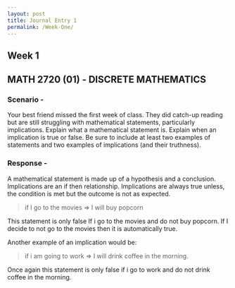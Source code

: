 ```yaml
---
layout: post
title: Journal Entry 1
permalink: /Week-One/
---
```


## Week 1

## MATH 2720 (01) - DISCRETE MATHEMATICS

### Scenario -

Your best friend missed the first week of class. They did catch-up reading but are still struggling with mathematical statements, particularly implications. Explain what a mathematical statement is. Explain when an implication is true or false. Be sure to include at least two examples of statements and two examples of implications (and their truthness).

### Response -

A mathematical statement is made up of a hypothesis and a conclusion. Implications are an if then relationship. Implications are always true unless, the condition is met but the outcome is not as expected.

> if I go to the movies => I will buy popcorn

This statement is only false If i go to the movies and do not buy popcorn. If I decide to not go to the movies then it is automatically true.

Another example of an implication would be:

> if i am going to work => I will drink coffee in the morning.

Once again this statement is only false if i go to work and do not drink coffee in the morning.
